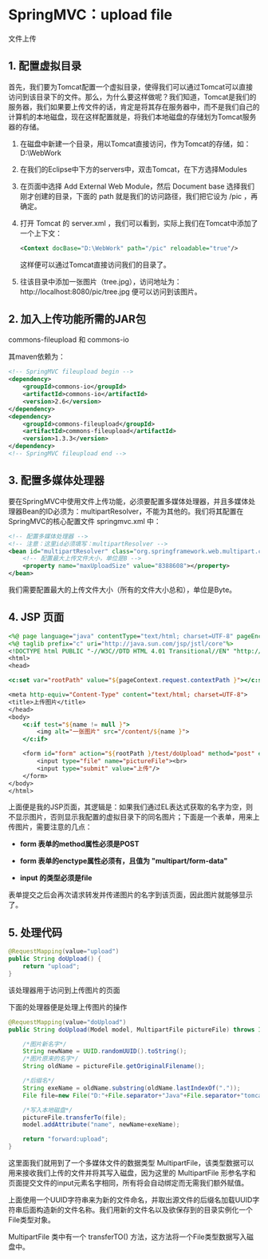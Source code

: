 # SpringMVC：upload file

文件上传

## 1. 配置虚拟目录

首先，我们要为Tomcat配置一个虚拟目录，使得我们可以通过Tomcat可以直接访问到该目录下的文件。那么，为什么要这样做呢？我们知道，Tomcat是我们的服务器，我们如果要上传文件的话，肯定是将其存在服务器中，而不是我们自己的计算机的本地磁盘，现在这样配置就是，将我们本地磁盘的存储划为Tomcat服务器的存储。

1. 在磁盘中新建一个目录，用以Tomcat直接访问，作为Tomcat的存储，如：D:\WebWork

2. 在我们的Eclipse中下方的servers中，双击Tomcat，在下方选择Modules

3. 在页面中选择 Add External Web Module，然后 Document base 选择我们刚才创建的目录，下面的 path 就是我们的访问路径，我们把它设为 /pic ，再确定。

4. 打开 Tomcat 的 server.xml ，我们可以看到，实际上我们在Tomcat中添加了一个上下文：

    ```xml
    <Context docBase="D:\WebWork" path="/pic" reloadable="true"/>
    ```

	这样便可以通过Tomcat直接访问我们的目录了。

5. 往该目录中添加一张图片（tree.jpg），访问地址为：http://localhost:8080/pic/tree.jpg 便可以访问到该图片。

## 2. 加入上传功能所需的JAR包

commons-fileupload 和 commons-io

其maven依赖为：

```xml
<!-- SpringMVC fileupload begin -->
<dependency>
    <groupId>commons-io</groupId>
    <artifactId>commons-io</artifactId>
    <version>2.6</version>
</dependency>
<dependency>
    <groupId>commons-fileupload</groupId>
    <artifactId>commons-fileupload</artifactId>
    <version>1.3.3</version>
</dependency>
<!-- SpringMVC fileupload end -->
```

## 3. 配置多媒体处理器

要在SpringMVC中使用文件上传功能，必须要配置多媒体处理器，并且多媒体处理器Bean的ID必须为：multipartResolver，不能为其他的。我们将其配置在SpringMVC的核心配置文件 springmvc.xml 中：

```xml
<!-- 配置多媒体处理器 -->
<!-- 注意：这里id必须填写：multipartResolver -->
<bean id="multipartResolver" class="org.springframework.web.multipart.commons.CommonsMultipartResolver">
    <!-- 配置最大上传文件大小，单位是B -->
    <property name="maxUploadSize" value="8388608"></property>
</bean>
```

我们需要配置最大的上传文件大小（所有的文件大小总和），单位是Byte。

## 4. JSP 页面

```jsp
<%@ page language="java" contentType="text/html; charset=UTF-8" pageEncoding="UTF-8" isELIgnored="false"%>
<%@ taglib prefix="c" uri="http://java.sun.com/jsp/jstl/core"%>
<!DOCTYPE html PUBLIC "-//W3C//DTD HTML 4.01 Transitional//EN" "http://www.w3.org/TR/html4/loose.dtd">
<html>
<head>

<c:set var="rootPath" value="${pageContext.request.contextPath }"></c:set>

<meta http-equiv="Content-Type" content="text/html; charset=UTF-8">
<title>上传图片</title>
</head>
<body>
	<c:if test="${name != null }">
		<img alt="一张图片" src="/content/${name }">
	</c:if>

	<form id="form" action="${rootPath }/test/doUpload" method="post" enctype="multipart/form-data">
		<input type="file" name="pictureFile"><br>
		<input type="submit" value="上传"/>
	</form>
</body>
</html>
```

上面便是我的JSP页面，其逻辑是：如果我们通过EL表达式获取的名字为空，则不显示图片，否则显示我配置的虚拟目录下的同名图片；下面是一个表单，用来上传图片，需要注意的几点：

- **form 表单的method属性必须是POST**

- **form 表单的enctype属性必须有，且值为 "multipart/form-data"**

- **input 的类型必须是file**

表单提交之后会再次请求转发并传递图片的名字到该页面，因此图片就能够显示了。

## 5. 处理代码

```java
@RequestMapping(value="upload")
public String doUpload() {
    return "upload";
}
```

该处理器用于访问到上传图片的页面

下面的处理器便是处理上传图片的操作

```java
@RequestMapping(value="doUpload")
public String doUpload(Model model, MultipartFile pictureFile) throws IllegalStateException, IOException {

    /*图片新名字*/
    String newName = UUID.randomUUID().toString();
    /*图片原来的名字*/
    String oldName = pictureFile.getOriginalFilename();

    /*后缀名*/
    String exeName = oldName.substring(oldName.lastIndexOf("."));
    File file=new File("D:"+File.separator+"Java"+File.separator+"tomcat virtual content"+File.separator+newName+exeName);

    /*写入本地磁盘*/
    pictureFile.transferTo(file);
    model.addAttribute("name", newName+exeName);

    return "forward:upload";
}
```

这里面我们就用到了一个多媒体文件的数据类型 MultipartFile，该类型数据可以用来接收我们上传的文件并将其写入磁盘，因为这里的 MultipartFile 形参名字和页面提交文件的input元素名字相同，所有将会自动绑定而无需我们额外赋值。

上面使用一个UUID字符串来为新的文件命名，并取出源文件的后缀名加载UUID字符串后面构造新的文件名称。我们用新的文件名以及欲保存到的目录实例化一个File类型对象。

MultipartFile 类中有一个 transferTO() 方法，这方法将一个File类型数据写入磁盘中。